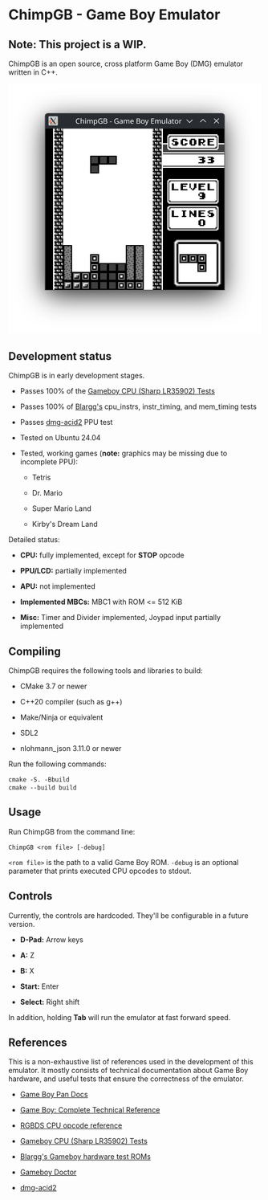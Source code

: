 # ChimpGB - Game Boy Emulator
## Note: This project is a WIP.

ChimpGB is an open source, cross platform Game Boy (DMG) emulator written in C++.

<picture>
    <img src="images/screenshot.png" alt="ChimpGB running Tetris">
</picture>

## Development status

ChimpGB is in early development stages.

- Passes 100% of the [Gameboy CPU (Sharp LR35902) Tests](https://github.com/SingleStepTests/GameboyCPUTests)

- Passes 100% of [Blargg's](https://github.com/retrio/gb-test-roms/tree/master) cpu\_instrs, instr\_timing, and mem\_timing tests

- Passes [dmg-acid2](https://github.com/mattcurrie/dmg-acid2) PPU test

- Tested on Ubuntu 24.04

- Tested, working games (**note:** graphics may be missing due to incomplete PPU):

    - Tetris

    - Dr. Mario

    - Super Mario Land

    - Kirby's Dream Land

Detailed status:

- **CPU:** fully implemented, except for **STOP** opcode

- **PPU/LCD:** partially implemented

- **APU:** not implemented

- **Implemented MBCs:** MBC1 with ROM <= 512 KiB

- **Misc:** Timer and Divider implemented, Joypad input partially implemented

## Compiling

ChimpGB requires the following tools and libraries to build:

- CMake 3.7 or newer

- C++20 compiler (such as g++)

- Make/Ninja or equivalent

- SDL2

- nlohmann_json 3.11.0 or newer

Run the following commands:

```
cmake -S. -Bbuild
cmake --build build
```

## Usage

Run ChimpGB from the command line:

```
ChimpGB <rom file> [-debug]
```

`<rom file>` is the path to a valid Game Boy ROM. `-debug` is an optional parameter that prints executed CPU opcodes to stdout.

## Controls

Currently, the controls are hardcoded. They'll be configurable in a future version.

- **D-Pad:** Arrow keys

- **A:** Z

- **B:** X

- **Start:** Enter

- **Select:** Right shift

In addition, holding **Tab** will run the emulator at fast forward speed.

## References

This is a non-exhaustive list of references used in the development of this emulator. It mostly consists of technical documentation about Game Boy hardware, and useful tests that ensure the correctness of the emulator.

- [Game Boy Pan Docs](https://gbdev.io/pandocs/)

- [Game Boy: Complete Technical Reference](https://gekkio.fi/files/gb-docs/gbctr.pdf)

- [RGBDS CPU opcode reference](https://rgbds.gbdev.io/docs/v0.9.3/gbz80.7)

- [Gameboy CPU (Sharp LR35902) Tests](https://github.com/SingleStepTests/GameboyCPUTests)

- [Blargg's Gameboy hardware test ROMs](https://github.com/retrio/gb-test-roms)

- [Gameboy Doctor](https://github.com/robert/gameboy-doctor)

- [dmg-acid2](https://github.com/mattcurrie/dmg-acid2)

